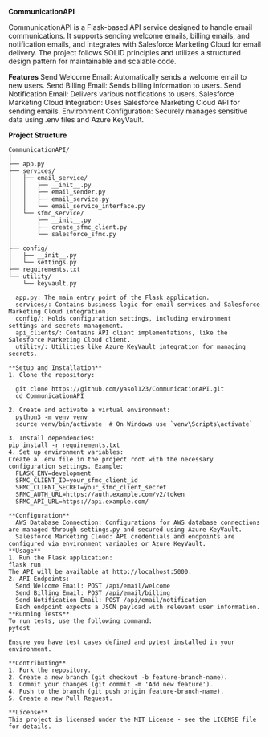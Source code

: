 **CommunicationAPI**

CommunicationAPI is a Flask-based API service designed to handle email communications. 
It supports sending welcome emails, billing emails, and notification emails, and integrates with Salesforce Marketing Cloud for email delivery. 
The project follows SOLID principles and utilizes a structured design pattern for maintainable and scalable code.

**Features**
Send Welcome Email: Automatically sends a welcome email to new users.
Send Billing Email: Sends billing information to users.
Send Notification Email: Delivers various notifications to users.
Salesforce Marketing Cloud Integration: Uses Salesforce Marketing Cloud API for sending emails.
Environment Configuration: Securely manages sensitive data using .env files and Azure KeyVault.

**Project Structure**

```plaintext
CommunicationAPI/
│
├── app.py
├── services/
│   ├── email_service/
│   │   ├── __init__.py
│   │   ├── email_sender.py
│   │   ├── email_service.py
│   │   └── email_service_interface.py
│   └── sfmc_service/
│       ├── __init__.py
│       ├── create_sfmc_client.py
│       └── salesforce_sfmc.py
│
├── config/
│   ├── __init__.py
│   └── settings.py
├── requirements.txt
└── utility/
    └── keyvault.py
  
  app.py: The main entry point of the Flask application.
  services/: Contains business logic for email services and Salesforce Marketing Cloud integration.
  config/: Holds configuration settings, including environment settings and secrets management.
  api_clients/: Contains API client implementations, like the Salesforce Marketing Cloud client.
  utility/: Utilities like Azure KeyVault integration for managing secrets.

**Setup and Installation**
1. Clone the repository:

  git clone https://github.com/yasol123/CommunicationAPI.git
  cd CommunicationAPI

2. Create and activate a virtual environment:
  python3 -m venv venv
  source venv/bin/activate  # On Windows use `venv\Scripts\activate`

3. Install dependencies:
pip install -r requirements.txt
4. Set up environment variables:
Create a .env file in the project root with the necessary configuration settings. Example:
  FLASK_ENV=development
  SFMC_CLIENT_ID=your_sfmc_client_id
  SFMC_CLIENT_SECRET=your_sfmc_client_secret
  SFMC_AUTH_URL=https://auth.example.com/v2/token
  SFMC_API_URL=https://api.example.com/

**Configuration**
  AWS Database Connection: Configurations for AWS database connections are managed through settings.py and secured using Azure KeyVault.
  Salesforce Marketing Cloud: API credentials and endpoints are configured via environment variables or Azure KeyVault.
**Usage**
1. Run the Flask application:
flask run
The API will be available at http://localhost:5000.
2. API Endpoints:
  Send Welcome Email: POST /api/email/welcome
  Send Billing Email: POST /api/email/billing
  Send Notification Email: POST /api/email/notification
  Each endpoint expects a JSON payload with relevant user information.
**Running Tests**
To run tests, use the following command:
pytest

Ensure you have test cases defined and pytest installed in your environment.

**Contributing**
1. Fork the repository.
2. Create a new branch (git checkout -b feature-branch-name).
3. Commit your changes (git commit -m 'Add new feature').
4. Push to the branch (git push origin feature-branch-name).
5. Create a new Pull Request.

**License**
This project is licensed under the MIT License - see the LICENSE file for details.
